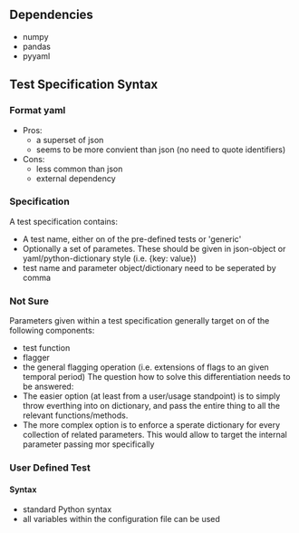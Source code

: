 ## Dependencies
- numpy
- pandas
- pyyaml

## Test Specification Syntax

### Format yaml
- Pros:
  + a superset of json
  + seems to be more convient than json (no need to quote identifiers)
- Cons:
  + less common than json
  + external dependency

### Specification
A test specification contains:
- A test name, either on of the pre-defined tests or 'generic'
- Optionally a set of parametes. These should be given in
  json-object or yaml/python-dictionary style (i.e. {key: value})
- test name and parameter object/dictionary need to be seperated by comma

### Not Sure
Parameters given within a test specification generally target on of the following components:
- test function
- flagger
- the general flagging operation (i.e. extensions of flags to an given temporal period)
The question how to solve this differentiation needs to be answered:
- The easier option (at least from a user/usage standpoint) is to simply throw everthing into on dictionary,
  and pass the entire thing to all the relevant functions/methods.
- The more complex option is to enforce a sperate dictionary for every collection of related parameters. This
  would allow to target the internal parameter passing mor specifically

### User Defined Test
#### Syntax
- standard Python syntax
- all variables within the configuration file can be used
